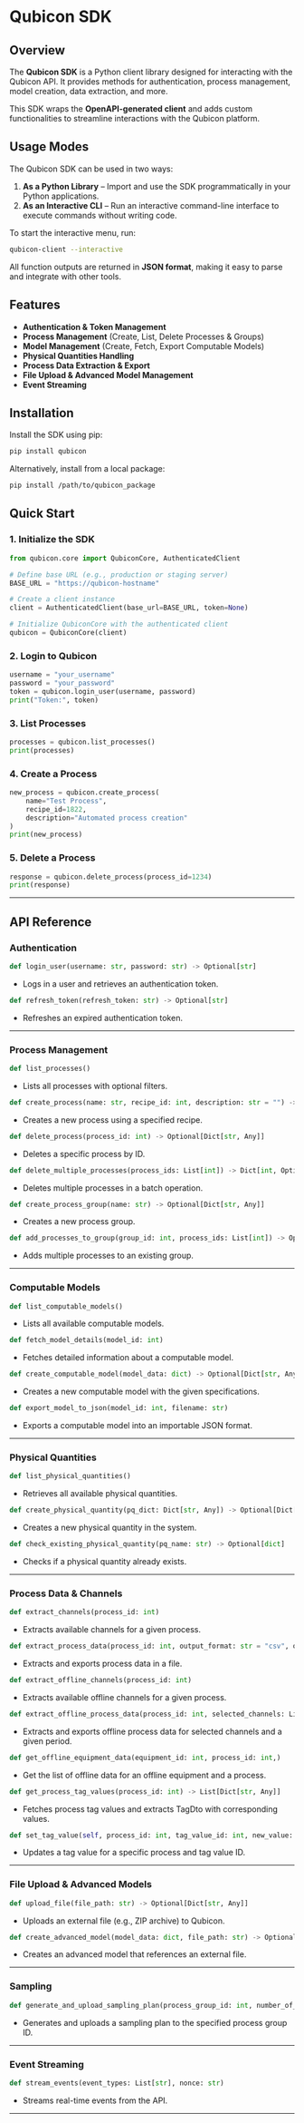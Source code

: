 # Qubicon SDK

## Overview
The **Qubicon SDK** is a Python client library designed for interacting with the Qubicon API. It provides methods for authentication, process management, model creation, data extraction, and more.

This SDK wraps the **OpenAPI-generated client** and adds custom functionalities to streamline interactions with the Qubicon platform.

## Usage Modes
The Qubicon SDK can be used in two ways:
1. **As a Python Library** – Import and use the SDK programmatically in your Python applications.
2. **As an Interactive CLI** – Run an interactive command-line interface to execute commands without writing code.

To start the interactive menu, run:
```sh
qubicon-client --interactive
```

All function outputs are returned in **JSON format**, making it easy to parse and integrate with other tools.

## Features
- **Authentication & Token Management**
- **Process Management** (Create, List, Delete Processes & Groups)
- **Model Management** (Create, Fetch, Export Computable Models)
- **Physical Quantities Handling**
- **Process Data Extraction & Export**
- **File Upload & Advanced Model Management**
- **Event Streaming**

## Installation

Install the SDK using pip:
```sh
pip install qubicon
```

Alternatively, install from a local package:
```sh
pip install /path/to/qubicon_package
```

## Quick Start
### 1. **Initialize the SDK**
```python
from qubicon.core import QubiconCore, AuthenticatedClient

# Define base URL (e.g., production or staging server)
BASE_URL = "https://qubicon-hostname"

# Create a client instance
client = AuthenticatedClient(base_url=BASE_URL, token=None)

# Initialize QubiconCore with the authenticated client
qubicon = QubiconCore(client)
```

### 2. **Login to Qubicon**
```python
username = "your_username"
password = "your_password"
token = qubicon.login_user(username, password)
print("Token:", token)
```

### 3. **List Processes**
```python
processes = qubicon.list_processes()
print(processes)
```

### 4. **Create a Process**
```python
new_process = qubicon.create_process(
    name="Test Process",
    recipe_id=1822,
    description="Automated process creation"
)
print(new_process)
```

### 5. **Delete a Process**
```python
response = qubicon.delete_process(process_id=1234)
print(response)
```

---

## API Reference

### **Authentication**
```python
def login_user(username: str, password: str) -> Optional[str]
```
- Logs in a user and retrieves an authentication token.

```python
def refresh_token(refresh_token: str) -> Optional[str]
```
- Refreshes an expired authentication token.

---

### **Process Management**
```python
def list_processes()
```
- Lists all processes with optional filters.

```python
def create_process(name: str, recipe_id: int, description: str = "") -> Optional[Dict[str, Any]]
```
- Creates a new process using a specified recipe.

```python
def delete_process(process_id: int) -> Optional[Dict[str, Any]]
```
- Deletes a specific process by ID.

```python
def delete_multiple_processes(process_ids: List[int]) -> Dict[int, Optional[Dict[str, Any]]]
```
- Deletes multiple processes in a batch operation.

```python
def create_process_group(name: str) -> Optional[Dict[str, Any]]
```
- Creates a new process group.

```python
def add_processes_to_group(group_id: int, process_ids: List[int]) -> Optional[Dict[str, Any]]
```
- Adds multiple processes to an existing group.

---

### **Computable Models**
```python
def list_computable_models()
```
- Lists all available computable models.

```python
def fetch_model_details(model_id: int)
```
- Fetches detailed information about a computable model.

```python
def create_computable_model(model_data: dict) -> Optional[Dict[str, Any]]
```
- Creates a new computable model with the given specifications.

```python
def export_model_to_json(model_id: int, filename: str)
```
- Exports a computable model into an importable JSON format.

---

### **Physical Quantities**
```python
def list_physical_quantities()
```
- Retrieves all available physical quantities.

```python
def create_physical_quantity(pq_dict: Dict[str, Any]) -> Optional[Dict[str, Any]]
```
- Creates a new physical quantity in the system.

```python
def check_existing_physical_quantity(pq_name: str) -> Optional[dict]
```
- Checks if a physical quantity already exists.

---

### **Process Data & Channels**
```python
def extract_channels(process_id: int)
```
- Extracts available channels for a given process.

```python
def extract_process_data(process_id: int, output_format: str = "csv", output_file: str = "process_data.csv")
```
- Extracts and exports process data in a file.

```python
def extract_offline_channels(process_id: int)
```
- Extracts available offline channels for a given process.

```python
def extract_offline_process_data(process_id: int, selected_channels: List[Dict[str, Any]], start_date: [int], end_date: [int])
```
- Extracts and exports offline process data for selected channels and a given period.

```python
def get_offline_equipment_data(equipment_id: int, process_id: int,)
```
- Get the list of offline data for an offline equipment and a process.

```python
def get_process_tag_values(process_id: int) -> List[Dict[str, Any]]
```
- Fetches process tag values and extracts TagDto with corresponding values.

```python
def set_tag_value(self, process_id: int, tag_value_id: int, new_value: Any) -> Optional[Dict[str, Any]]:
```
- Updates a tag value for a specific process and tag value ID.

---

### **File Upload & Advanced Models**
```python
def upload_file(file_path: str) -> Optional[Dict[str, Any]]
```
- Uploads an external file (e.g., ZIP archive) to Qubicon.

```python
def create_advanced_model(model_data: dict, file_path: str) -> Optional[Dict[str, Any]]
```
- Creates an advanced model that references an external file.

---

### **Sampling**
```python
def generate_and_upload_sampling_plan(process_group_id: int, number_of_samples: int, sample_prefix: str = "Day")
```
- Generates and uploads a sampling plan to the specified process group ID.

---

### **Event Streaming**
```python
def stream_events(event_types: List[str], nonce: str)
```
- Streams real-time events from the API.

---
